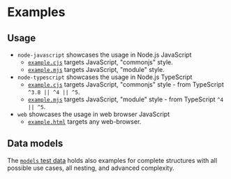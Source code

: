 # Examples

## Usage

* `node-javascript` showcases the usage in Node.js JavaScript
  * [`example.cjs`](node-javascript/example.cjs) targets JavaScript, "commonjs" style.
  * [`example.mjs`](node-javascript/example.mjs) targets JavaScript, "module"   style.
* `node-typescript` showcases the usage in Node.js TypeScript
  * [`example.cjs`](node-typescript/example.cjs) targets JavaScript, "commonjs" style - from TypeScript `^3.8 || ^4 || ^5`.
  * [`example.mjs`](node-typescript/example.mjs) targets JavaScript, "module"   style - from TypeScript `^4 || ^5`.
* `web` showcases the usage in web browser JavaScript
  * [`example.html`](web/example.html) targets any web-browser.

## Data models

The [`models` test data](../tests/_data/models.js) holds also examples for complete structures
with all possible use cases, all nesting, and advanced complexity.
